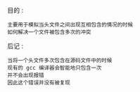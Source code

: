 目的 : 
```
主要用于模拟当头文件之间出现互相包含的情况的时候
如何解决一个文件被包含多次的冲突
```

后记 : 
```
当将一个头文件多次包含在源码文件中的时候
现有的 gcc 编译器会智能地只包含一次
并不会出现报错
因此这个错误并没有被复现
```
